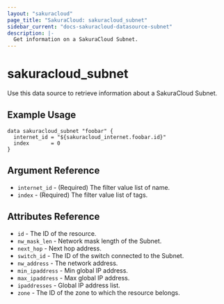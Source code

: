 ```yaml
---
layout: "sakuracloud"
page_title: "SakuraCloud: sakuracloud_subnet"
sidebar_current: "docs-sakuracloud-datasource-subnet"
description: |-
  Get information on a SakuraCloud Subnet.
---
```


# sakuracloud\_subnet

Use this data source to retrieve information about a SakuraCloud Subnet.

## Example Usage

```hcl
data sakuracloud_subnet "foobar" {
  internet_id = "${sakuracloud_internet.foobar.id}"
  index       = 0
}
```

## Argument Reference

 * `internet_id` - (Required) The filter value list of name.
 * `index` - (Required) The filter value list of tags.

## Attributes Reference

* `id` - The ID of the resource.
* `nw_mask_len` - Network mask length of the Subnet.
* `next_hop` - Next hop address.
* `switch_id` - The ID of the switch connected to the Subnet.
* `nw_address` -  The network address.
* `min_ipaddress` - Min global IP address.
* `max_ipaddress` - Max global IP address.
* `ipaddresses` - Global IP address list.
* `zone` - The ID of the zone to which the resource belongs.
